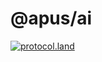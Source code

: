 # @apus/ai



[![protocol.land](https://arweave.net/eZp8gOeR8Yl_cyH9jJToaCrt2He1PHr0pR4o-mHbEcY)](https://protocol.land/#/repository/054b740d-51ae-4a44-975b-863b1a0d7f3a)
